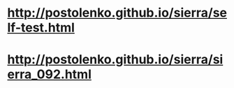 # http://postolenko.github.io/sierra/self-test.html
# http://postolenko.github.io/sierra/sierra_092.html